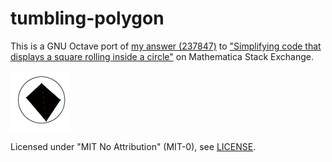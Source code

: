 # tumbling-polygon

This is a GNU Octave port of [my answer (237847)][mse-a] to
["Simplifying code that displays a square rolling inside a circle"][mse-q]
on Mathematica Stack Exchange.

![Animation of a polygon tumbling in a circle](demo.gif)

Licensed under "MIT No Attribution" (MIT-0), see [LICENSE].

[mse-a]: https://mathematica.stackexchange.com/a/237847
[mse-q]: https://mathematica.stackexchange.com/q/237692

[LICENSE]: LICENSE
